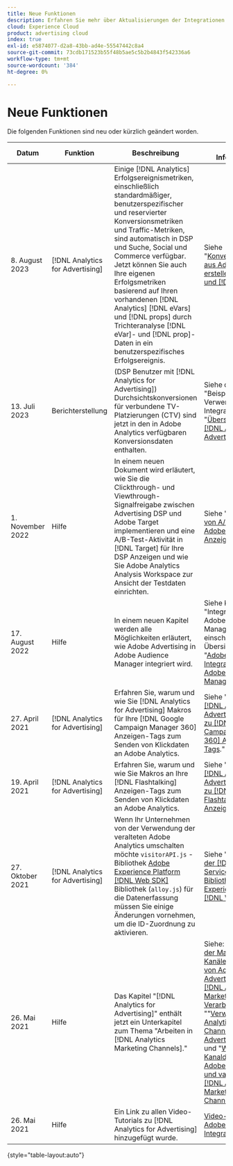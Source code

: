 ```yaml
---
title: Neue Funktionen
description: Erfahren Sie mehr über Aktualisierungen der Integrationen zwischen Adobe Advertising und anderen Produkten und Diensten in Adobe Experience Cloud.
cloud: Experience Cloud
product: advertising cloud
index: true
exl-id: e5874077-d2a8-43bb-ad4e-55547442c8a4
source-git-commit: 73cdb171523b55f48b5ae5c5b2b4843f542336a6
workflow-type: tm+mt
source-wordcount: '384'
ht-degree: 0%

---
```


# Neue Funktionen

Die folgenden Funktionen sind neu oder kürzlich geändert worden.

| Datum | Funktion | Beschreibung | Weitere Informationen |
| ---- | ------- | ----------- | -------------------- |
| 8. August 2023 | [!DNL Analytics for Advertising] | Einige [!DNL Analytics] Erfolgsereignismetriken, einschließlich standardmäßiger, benutzerspezifischer und reservierter Konversionsmetriken und Traffic-Metriken, sind automatisch in DSP und Suche, Social und Commerce verfügbar. Jetzt können Sie auch Ihre eigenen Erfolgsmetriken basierend auf Ihren vorhandenen [!DNL Analytics] [!DNL eVars] und [!DNL props] durch Trichteranalyse [!DNL eVar]- und [!DNL prop]-Daten in ein benutzerspezifisches Erfolgsereignis. | Siehe &quot;[Konversionsmetriken aus Adobe Analytics erstellen [!DNL eVars] und [!DNL Props]](/help/integrations/analytics/conversion-metrics-from-evars.md).&quot; |
| 13. Juli 2023 | Berichterstellung | (DSP Benutzer mit [!DNL Analytics for Advertising]) Durchsichtskonversionen für verbundene TV-Platzierungen (CTV) sind jetzt in den in Adobe Analytics verfügbaren Konversionsdaten enthalten. | Siehe den Abschnitt &quot;Beispiele für die Verwendung der Integration&quot;in &quot;[Übersicht über [!DNL Analytics for Advertising]](/help/integrations/analytics/overview.md#integration-examples).&quot; |
| 1. November 2022 | Hilfe | In einem neuen Dokument wird erläutert, wie Sie die Clickthrough- und Viewthrough-Signalfreigabe zwischen Advertising DSP und Adobe Target implementieren und eine A/B-Test-Aktivität in [!DNL Target] für Ihre DSP Anzeigen und wie Sie Adobe Analytics Analysis Workspace zur Ansicht der Testdaten einrichten. | Siehe &quot;[Konfigurieren von A/B-Tests in Adobe Target für Anzeigen DSP](/help/integrations/target/overview-ab-tests.md).&quot; |
| 17. August 2022 | Hilfe | In einem neuen Kapitel werden alle Möglichkeiten erläutert, wie Adobe Advertising in Adobe Audience Manager integriert wird. | Siehe Kapitel &quot;Integration mit Adobe Audience Manager&quot;, einschließlich einer Übersicht über &quot;[Adobe Advertising-Integrationen mit Adobe Audience Manager](/help/integrations/audience-manager/overview.md).&quot; |
| 27. April 2021 | [!DNL Analytics for Advertising] | Erfahren Sie, warum und wie Sie [!DNL Analytics for Advertising] Makros für Ihre [!DNL Google Campaign Manager 360] Anzeigen-Tags zum Senden von Klickdaten an Adobe Analytics. | Siehe &quot;[Anhängen [!DNL Analytics for Advertising] Makros zu [!DNL Google Campaign Manager 360] Anzeigen-Tags](/help/integrations/analytics/macros-google-campaign-manager.md).&quot; |
| 19. April 2021 | [!DNL Analytics for Advertising] | Erfahren Sie, warum und wie Sie Makros an Ihre [!DNL Flashtalking] Anzeigen-Tags zum Senden von Klickdaten an Adobe Analytics. | Siehe &quot;[Anhängen [!DNL Analytics for Advertising] Makros zu [!DNL Flashtalking] Anzeigen-Tags](/help/integrations/analytics/macros-flashtalking.md).&quot; |
| 27. Oktober 2021 | [!DNL Analytics for Advertising] | Wenn Ihr Unternehmen von der Verwendung der veralteten Adobe Analytics umschalten möchte `visitorAPI.js` -Bibliothek [Adobe Experience Platform [!DNL Web SDK]](https://experienceleague.adobe.com/docs/experience-platform/edge/home.html) Bibliothek (`alloy.js`) für die Datenerfassung müssen Sie einige Änderungen vornehmen, um die ID-Zuordnung zu aktivieren. | Siehe &quot;[Verwenden der [!DNL Last Event Service] JavaScript-Bibliothek mit Adobe Experience Platform [!DNL Web SDK]](/help/integrations/analytics/web-sdk.md).&quot; |
| 26. Mai 2021 | Hilfe | Das Kapitel &quot;[!DNL Analytics for Advertising]&quot; enthält jetzt ein Unterkapitel zum Thema &quot;Arbeiten in [!DNL Analytics Marketing Channels].&quot; | Siehe: &quot;[Grundlagen der Marketing-Kanäle](/help/integrations/analytics/marketing-channels/mc-overview.md), &quot;&quot;[Erstellen von Adobe Advertising-IDs [!DNL Analytics Marketing Channels] Verarbeitungsregeln](/help/integrations/analytics/marketing-channels/mc-ids.md), &quot;&quot;[Verwenden [!DNL Analytics Marketing Channels] mit Adobe Advertising-Daten](/help/integrations/analytics/marketing-channels/mc-ac-data.md),&quot; und &quot;[Warum Kanaldaten zwischen Adobe Advertising und variieren können [!DNL Analytics Marketing Channels]](/help/integrations/analytics/marketing-channels/mc-data-variances.md).&quot; |
| 26. Mai 2021 | Hilfe | Ein Link zu allen Video-Tutorials zu [!DNL Analytics for Advertising] hinzugefügt wurde. | [Video-Tutorials zu Adobe Advertising-Integrationen](https://experienceleague.adobe.com/docs/advertising-learn/tutorials/overview.html) |

{style="table-layout:auto"}

<!-- At some point, just make this an overview page instead?

Adobe Advertising is integrated with the following Adobe Experience Cloud products:

* [Adobe Analytics](/help/integrations/analytics/overview.md)

* Adobe Audience Manager

* Adobe Campaign (Adobe Advertising Search only)

 -->
